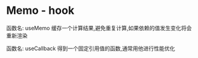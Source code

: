 # Memo - hook

函数名: useMemo
缓存一个计算结果,避免重复计算,如果依赖的值发生变化将会重新渲染

函数名: useCallback
得到一个固定引用值的函数,通常用他进行性能优化